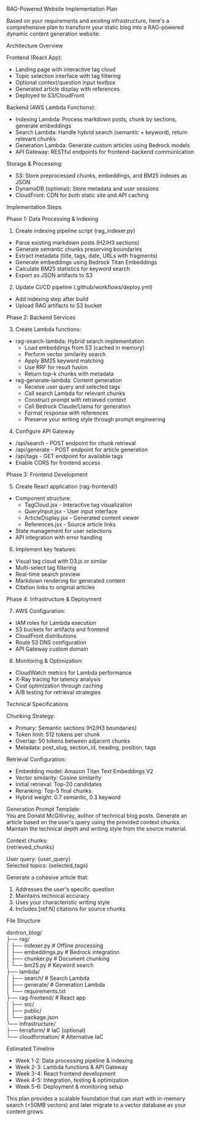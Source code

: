 RAG-Powered Website Implementation Plan                                                                                                  
                                                                                                                                          
 Based on your requirements and existing infrastructure, here's a comprehensive plan to transform your static blog into a RAG-powered dynamic content generation website:
                                                                                                                                          
 Architecture Overview                                                                                                                    
                                                                                                                                          
 Frontend (React App):                                                                                                                    
 - Landing page with interactive tag cloud                                                                                                
 - Topic selection interface with tag filtering                                                                                           
 - Optional context/question input textbox                                                                                               
 - Generated article display with references                                                                                              
 - Deployed to S3/CloudFront                                                                                                              
                                                                                                                                          
 Backend (AWS Lambda Functions):                                                                                                          
 - Indexing Lambda: Process markdown posts, chunk by sections, generate embeddings                                                        
 - Search Lambda: Handle hybrid search (semantic + keyword), return relevant chunks                                                       
 - Generation Lambda: Generate custom articles using Bedrock models                                                                       
 - API Gateway: RESTful endpoints for frontend-backend communication                                                                      
                                                                                                                                          
 Storage & Processing:                                                                                                                    
 - S3: Store preprocessed chunks, embeddings, and BM25 indexes as JSON                                                                    
 - DynamoDB (optional): Store metadata and user sessions                                                                                  
 - CloudFront: CDN for both static site and API caching                                                                                   
                                                                                                                                          
 Implementation Steps                                                                                                                     
                                                                                                                                          
 Phase 1: Data Processing & Indexing                                                                                                      
                                                                                                                                          
 1. Create indexing pipeline script (rag_indexer.py)                                                                                      
   - Parse existing markdown posts (H2/H3 sections)                                                                                       
   - Generate semantic chunks preserving boundaries                                                                                       
   - Extract metadata (title, tags, date, URLs with fragments)                                                                            
   - Generate embeddings using Bedrock Titan Embeddings                                                                                   
   - Calculate BM25 statistics for keyword search                                                                                         
   - Export as JSON artifacts to S3                                                                                                       
 2. Update CI/CD pipeline (.github/workflows/deploy.yml)                                                                                  
   - Add indexing step after build                                                                                                        
   - Upload RAG artifacts to S3 bucket                                                                                                    
                                                                                                                                          
 Phase 2: Backend Services                                                                                                                
                                                                                                                                          
 3. Create Lambda functions:                                                                                                              
   - rag-search-lambda: Hybrid search implementation                                                                                      
       - Load embeddings from S3 (cached in memory)                                                                                       
     - Perform vector similarity search                                                                                                   
     - Apply BM25 keyword matching                                                                                                        
     - Use RRF for result fusion                                                                                                          
     - Return top-k chunks with metadata                                                                                                  
   - rag-generate-lambda: Content generation                                                                                              
       - Receive user query and selected tags                                                                                             
     - Call search Lambda for relevant chunks                                                                                             
     - Construct prompt with retrieved context                                                                                            
     - Call Bedrock Claude/Llama for generation                                                                                           
     - Format response with references                                                                                                    
     - Preserve your writing style through prompt engineering                                                                             
 4. Configure API Gateway                                                                                                                 
   - /api/search - POST endpoint for chunk retrieval                                                                                      
   - /api/generate - POST endpoint for article generation                                                                                 
   - /api/tags - GET endpoint for available tags                                                                                          
   - Enable CORS for frontend access                                                                                                      
                                                                                                                                          
 Phase 3: Frontend Development                                                                                                            
                                                                                                                                          
 5. Create React application (rag-frontend/)                                                                                              
   - Component structure:                                                                                                                 
       - TagCloud.jsx - Interactive tag visualization                                                                                     
     - QueryInput.jsx - User input interface                                                                                              
     - ArticleDisplay.jsx - Generated content viewer                                                                                      
     - References.jsx - Source article links                                                                                              
   - State management for user selections                                                                                                 
   - API integration with error handling                                                                                                  
 6. Implement key features:                                                                                                               
   - Visual tag cloud with D3.js or similar                                                                                               
   - Multi-select tag filtering                                                                                                           
   - Real-time search preview                                                                                                             
   - Markdown rendering for generated content                                                                                             
   - Citation links to original articles                                                                                                  
                                                                                                                                          
 Phase 4: Infrastructure & Deployment                                                                                                     
                                                                                                                                          
 7. AWS Configuration:                                                                                                                    
   - IAM roles for Lambda execution                                                                                                       
   - S3 buckets for artifacts and frontend                                                                                                
   - CloudFront distributions                                                                                                             
   - Route 53 DNS configuration                                                                                                           
   - API Gateway custom domain                                                                                                            
 8. Monitoring & Optimization:                                                                                                            
   - CloudWatch metrics for Lambda performance                                                                                            
   - X-Ray tracing for latency analysis                                                                                                   
   - Cost optimization through caching                                                                                                    
   - A/B testing for retrieval strategies                                                                                                 
                                                                                                                                          
 Technical Specifications                                                                                                                 
                                                                                                                                          
 Chunking Strategy:                                                                                                                       
 - Primary: Semantic sections (H2/H3 boundaries)                                                                                          
 - Token limit: 512 tokens per chunk                                                                                                      
 - Overlap: 50 tokens between adjacent chunks                                                                                             
 - Metadata: post_slug, section_id, heading, position, tags                                                                               
                                                                                                                                          
 Retrieval Configuration:                                                                                                                 
 - Embedding model: Amazon Titan Text Embeddings V2                                                                                       
 - Vector similarity: Cosine similarity                                                                                                   
 - Initial retrieval: Top-20 candidates                                                                                                   
 - Reranking: Top-5 final chunks                                                                                                          
 - Hybrid weight: 0.7 semantic, 0.3 keyword                                                                                               
                                                                                                                                          
 Generation Prompt Template:                                                                                                              
 You are Donald McGillivray, author of technical blog posts. Generate an article based on the user's query using the provided context chunks. Maintain the technical depth and writing style from the source material.
                                                                                                                                          
 Context chunks:                                                                                                                          
 {retrieved_chunks}                                                                                                                       
                                                                                                                                          
 User query: {user_query}                                                                                                                 
 Selected topics: {selected_tags}                                                                                                         
                                                                                                                                          
 Generate a cohesive article that:                                                                                                        
 1. Addresses the user's specific question                                                                                                
 2. Maintains technical accuracy                                                                                                          
 3. Uses your characteristic writing style                                                                                                
 4. Includes [ref:N] citations for source chunks                                                                                          
                                                                                                                                          
 File Structure                                                                                                                           
                                                                                                                                          
 dontron_blog/                                                                                                                            
 ├── rag/                                                                                                                                 
 │   ├── indexer.py          # Offline processing                                                                                         
 │   ├── embeddings.py        # Bedrock integration                                                                                       
 │   ├── chunker.py           # Document chunking                                                                                         
 │   └── bm25.py              # Keyword search                                                                                            
 ├── lambda/                                                                                                                              
 │   ├── search/              # Search Lambda                                                                                             
 │   ├── generate/            # Generation Lambda                                                                                         
 │   └── requirements.txt                                                                                                                 
 ├── rag-frontend/            # React app                                                                                                 
 │   ├── src/                                                                                                                             
 │   ├── public/                                                                                                                          
 │   └── package.json                                                                                                                     
 └── infrastructure/                                                                                                                      
     ├── terraform/           # IaC (optional)                                                                                            
     └── cloudformation/      # Alternative IaC                                                                                           
                                                                                                                                          
 Estimated Timeline                                                                                                                       
                                                                                                                                          
 - Week 1-2: Data processing pipeline & indexing                                                                                          
 - Week 2-3: Lambda functions & API Gateway                                                                                               
 - Week 3-4: React frontend development                                                                                                   
 - Week 4-5: Integration, testing & optimization                                                                                          
 - Week 5-6: Deployment & monitoring setup                                                                                                
                                                                                                                                          
 This plan provides a scalable foundation that can start with in-memory search (<50MB vectors) and later migrate to a vector database as your content grows.